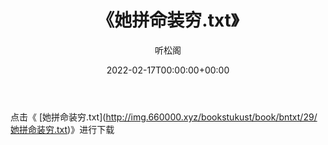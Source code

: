 ﻿---
title:  《她拼命装穷.txt》
date:   2022-02-17T00:00:00+00:00
author: 听松阁
layout: post
permalink: /她拼命装穷/
categories: 小说
tags: [小说]
---

点击《 [她拼命装穷.txt](<a href="http://img.660000.xyz/bookstukust/book/bntxt/29/" target=_blank>http://img.660000.xyz/bookstukust/book/bntxt/29/她拼命装穷.txt)》进行下载